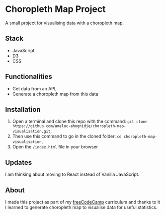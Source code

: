 # Choropleth Map Project

A small project for visualising data with a choropleth map.

## Stack
- JavaScript
- D3
- CSS

## Functionalities
- Get data from an API,
- Generate a choropleth map from this data

## Installation
1. Open a terminal and clone this repo with the command: `git clone https://github.com/ameluc-ahognidje/choropleth-map-visualisation.git`,
2. Then use this command to go in the cloned folder: `cd choropleth-map-visualisation`,
3. Open the `/index.html` file in your browser

## Updates
I am thinking about moving to React instead of Vanilla JavaScript.

## About
I made this project as part of my [freeCodeCamp](https://www.freecodecamp.org/certification/ameluc/data-visualization) curriculum and thanks to it I learned to generate choropleth map to visualise data for useful statistics.
